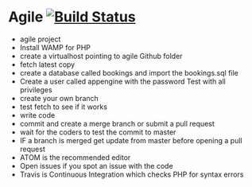# Agile [![Build Status](https://travis-ci.com/Openanttony/Agile.svg?token=iEHPmhnrfp4VatGpB9LT&branch=master)](https://travis-ci.com/Openanttony/Agile)
* agile project
* Install WAMP for PHP
* create a virtualhost pointing to agile Github folder
* fetch latest copy
* create a database called bookings and import the bookings.sql file
* Create a user called appengine with the password Test with all privileges
* create your own branch
* test fetch to see if it works
* write code
* commit and create a merge branch or submit a pull request
* wait for the coders to test the commit to master
* IF a branch is merged get update from master before opening a pull request
* ATOM is the recommended editor
* Open issues if you spot an issue with the code
* Travis is Continuous Integration which checks PHP for syntax errors
